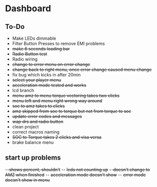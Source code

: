 Dashboard
=========

To-Do
-----------

- Make LEDs dimmable
- Filter Button Presses to remove EMI problems
- ~~make 6 seconds loading bar~~
- ~~Radio Button test~~
- Radio wiring 
- ~~change to error menu on error change~~
- ~~change back to right menu, once error change caused menu change~~
- fix bug which kicks in after 20min 
- ~~select your player menu~~
- ~~acceleration mode tested and works~~
- lcd branch
- ~~menu amz to menu torque vectoring takes two clicks~~
- ~~menu left and menu right wrong way around~~
- ~~soc to amz takes to clicks~~
- ~~amz skipped from soc to torque but not from torque to soc~~
- ~~update error codes and messages~~
- ~~wap drs and radio button~~
- clean project
- correct macros naming
- ~~SOC to Torque takes 2 clicks and visa versa~~
- brake balance menu

start up problems
-----------------

--~~shows percent, shouldn't~~
-- ~~leds not counting up~~
--~~doesn't change to AMZ when finished~~
-- ~~acceleration mode doesn't show~~
-- ~~error mode doesn't show in menu~~

